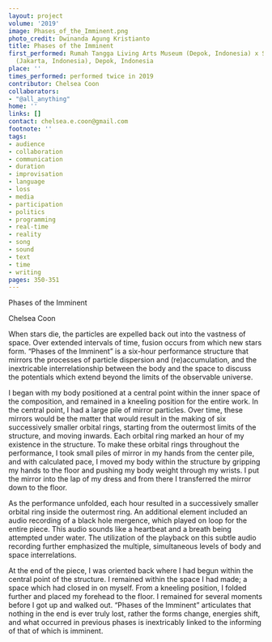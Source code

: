```yaml
---
layout: project
volume: '2019'
image: Phases_of_the_Imminent.png
photo_credit: Dwinanda Agung Kristianto
title: Phases of the Imminent
first_performed: Rumah Tangga Living Arts Museum (Depok, Indonesia) x Sepersepuluh
  (Jakarta, Indonesia), Depok, Indonesia
place: ''
times_performed: performed twice in 2019
contributor: Chelsea Coon
collaborators:
- "@all_anything"
home: ''
links: []
contact: chelsea.e.coon@gmail.com
footnote: ''
tags:
- audience
- collaboration
- communication
- duration
- improvisation
- language
- loss
- media
- participation
- politics
- programming
- real-time
- reality
- song
- sound
- text
- time
- writing
pages: 350-351
---
```


Phases of the Imminent

Chelsea Coon

When stars die, the particles are expelled back out into the vastness of space. Over extended intervals of time, fusion occurs from which new stars form. “Phases of the Imminent” is a six-hour performance structure that mirrors the processes of particle dispersion and (re)accumulation, and the inextricable interrelationship between the body and the space to discuss the potentials which extend beyond the limits of the observable universe.

I began with my body positioned at a central point within the inner space of the composition, and remained in a kneeling position for the entire work. In the central point, I had a large pile of mirror particles. Over time, these mirrors would be the matter that would result in the making of six successively smaller orbital rings, starting from the outermost limits of the structure, and moving inwards. Each orbital ring marked an hour of my existence in the structure. To make these orbital rings throughout the performance, I took small piles of mirror in my hands from the center pile, and with calculated pace, I moved my body within the structure by gripping my hands to the floor and pushing my body weight through my wrists. I put the mirror into the lap of my dress and from there I transferred the mirror down to the floor.

As the performance unfolded, each hour resulted in a successively smaller orbital ring inside the outermost ring. An additional element included an audio recording of a black hole mergence, which played on loop for the entire piece. This audio sounds like a heartbeat and a breath being attempted under water. The utilization of the playback on this subtle audio recording further emphasized the multiple, simultaneous levels of body and space interrelations.

At the end of the piece, I was oriented back where I had begun within the central point of the structure. I remained within the space I had made; a space which had closed in on myself. From a kneeling position, I folded further and placed my forehead to the floor. I remained for several moments before I got up and walked out. “Phases of the Imminent” articulates that nothing in the end is ever truly lost, rather the forms change, energies shift, and what occurred in previous phases is inextricably linked to the informing of that of which is imminent.
